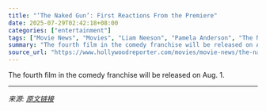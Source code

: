 ```yaml
---
title: "‘The Naked Gun’: First Reactions From the Premiere"
date: 2025-07-29T02:42:18+08:00
categories: ["entertainment"]
tags: ["Movie News", "Movies", "Liam Neeson", "Pamela Anderson", "The Naked Gun"]
summary: "The fourth film in the comedy franchise will be released on Aug. 1."
source_url: "https://www.hollywoodreporter.com/movies/movie-news/the-naked-gun-first-reactions-premiere-1236331847/"
---
```


The fourth film in the comedy franchise will be released on Aug. 1.

---

*来源: [原文链接](https://www.hollywoodreporter.com/movies/movie-news/the-naked-gun-first-reactions-premiere-1236331847/)*
